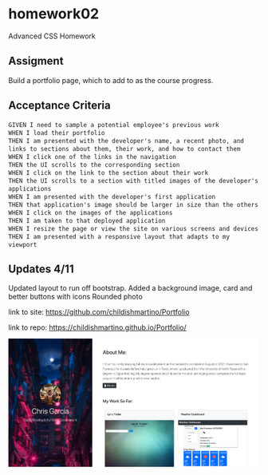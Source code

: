 # homework02
Advanced CSS Homework

## Assigment 

Build a portfolio page, which to add to as the course progress. 

## Acceptance Criteria

```
GIVEN I need to sample a potential employee's previous work
WHEN I load their portfolio
THEN I am presented with the developer's name, a recent photo, and links to sections about them, their work, and how to contact them
WHEN I click one of the links in the navigation
THEN the UI scrolls to the corresponding section
WHEN I click on the link to the section about their work
THEN the UI scrolls to a section with titled images of the developer's applications
WHEN I am presented with the developer's first application
THEN that application's image should be larger in size than the others
WHEN I click on the images of the applications
THEN I am taken to that deployed application
WHEN I resize the page or view the site on various screens and devices
THEN I am presented with a responsive layout that adapts to my viewport
```

## Updates 4/11
Updated layout to run off bootstrap.
Added a background image, card and better buttons with icons
Rounded photo

link to site: https://github.com/childishmartino/Portfolio

link to repo: https://childishmartino.github.io/Portfolio/

![screenshot of homework.](./assets/images/portfolio-update.png)
